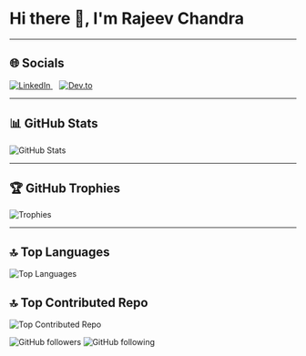 # Hi there 👋, I'm Rajeev Chandra


---
## 🌐 Socials

<p>
  <!-- LinkedIn -->
  <a href="https://www.linkedin.com/in/rajeevachandra/" target="_blank">
    <img src="https://img.shields.io/badge/LinkedIn-0A66C2?style=for-the-badge&logo=linkedin&logoColor=white" alt="LinkedIn" />
  </a>&nbsp;&nbsp;
  
  <!-- Dev.to -->
  <a href="[https://dev.to/your-id](https://dev.to/rajeev_3ce9f280cbae73b234)" target="_blank">
    <img src="https://img.shields.io/badge/Dev.to-0A0A0A?style=for-the-badge&logo=dev.to&logoColor=white" alt="Dev.to" />
  </a>
</p>

---

## 📊 GitHub Stats
![GitHub Stats](https://github-readme-stats.vercel.app/api?username=rajeevchandra&show_icons=true&theme=default)  

---

## 🏆 GitHub Trophies
![Trophies](https://github-profile-trophy.vercel.app/?username=rajeevchandra&theme=flat)

---

## 🔝 Top Languages
![Top Languages](https://github-readme-stats.vercel.app/api/top-langs/?username=rajeevchandra&layout=compact)

## 🔝 Top Contributed Repo
![Top Contributed Repo](https://github-contributor-stats.vercel.app/api?username=rajeevchandra&limit=5&theme=default&combine_all_yearly_contributions=true)

![GitHub followers](https://img.shields.io/github/followers/rajeevchandra?label=Followers&style=social) 
![GitHub following](https://img.shields.io/github/following/rajeevchandra?label=Following&style=social)

